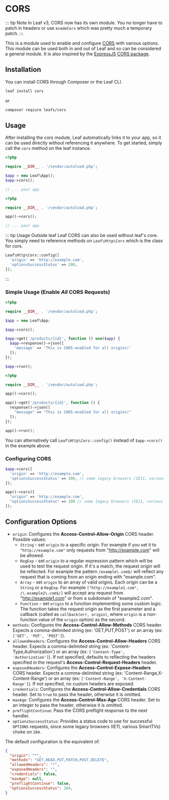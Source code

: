 <!-- markdownlint-disable no-inline-html -->
# CORS

::: tip Note
In Leaf v3, CORS now has its own module. You no longer have to patch in headers or use `evadeCors` which was pretty much a temporary patch.
:::

This is a module used to enable and configure [CORS](http://en.wikipedia.org/wiki/Cross-origin_resource_sharing) with various options. This module can be used both in and out of Leaf and so can be considered a general module. It is also inspired by the [ExpressJS](https://github.com/expressjs/express) [CORS package](https://github.com/expressjs/cors).

## Installation

You can install CORS through Composer or the Leaf CLI.

```sh
leaf install cors
```

or

```sh
composer reqiure leafs/cors
```

## Usage

After installing the cors module, Leaf automatically links it to your app, so it can be used directly without referencing it anywhere. To get started, simply call the `cors` method on the leaf instance.

<div class="class-mode">

```php
<?php

require __DIR__ . '/vendor/autoload.php';

$app = new Leaf\App();
$app->cors();

// ... your app
```

</div>
<div class="functional-mode">

```php
<?php

require __DIR__ . '/vendor/autoload.php';

app()->cors();

// ... your app
```

</div>

::: tip Usage Outside leaf
Leaf CORS can also be used without leaf's core. You simply need to reference methods on `Leaf\Http\Cors` which is the class for cors.

```php
Leaf\Http\Cors::config([
  'origin' => 'http://example.com',
  'optionsSuccessStatus' => 200,
]);
```

:::

### Simple Usage (Enable *All* CORS Requests)

<div class="class-mode">

```php
<?php

require __DIR__ . '/vendor/autoload.php';

$app = new Leaf\App;

$app->cors();

$app->get('/products/{id}', function () use($app) {
  $app->response()->json([
    'message' => 'This is CORS-enabled for all origins!'
  ]);
});

$app->run();
```

</div>
<div class="functional-mode">

```php
<?php

require __DIR__ . '/vendor/autoload.php';

app()->cors();

app()->get('/products/{id}', function () {
  response()->json([
    "message" => "This is CORS-enabled for all origins!"
  ]);
});

app()->run();
```

</div>

You can alternatively call `Leaf\Http\Cors::config()` instead of `$app->cors()` in the example above.

### Configuring CORS

<div class="class-mode">

```php
$app->cors([
  'origin' => 'http://example.com',
  'optionsSuccessStatus' => 200, // some legacy browsers (IE11, various SmartTVs) choke on 204
]);
```

</div>
<div class="functional-mode">

```php
app()->cors([
  "origin" => 'http://example.com',
  "optionsSuccessStatus" => 200 // some legacy browsers (IE11, various SmartTVs) choke on 204
]);
```

</div>

## Configuration Options

* `origin`: Configures the **Access-Control-Allow-Origin** CORS header. Possible values:
  * `String` - set `origin` to a specific origin. For example if you set it to `"http://example.com"` only requests from "http://example.com" will be allowed.
  * `RegExp` - set `origin` to a regular expression pattern which will be used to test the request origin. If it's a match, the request origin will be reflected. For example the pattern `/example\.com$/` will reflect any request that is coming from an origin ending with "example.com".
  * `Array` - set `origin` to an array of valid origins. Each origin can be a `String` or a `RegExp`. For example `["http://example1.com", /\.example2\.com$/]` will accept any request from "http://example1.com" or from a subdomain of "example2.com".
  * `Function` - set `origin` to a function implementing some custom logic. The function takes the request origin as the first parameter and a callback (called as `callback(err, origin)`, where `origin` is a non-function value of the `origin` option) as the second.
* `methods`: Configures the **Access-Control-Allow-Methods** CORS header. Expects a comma-delimited string (ex: 'GET,PUT,POST') or an array (ex: `['GET', 'PUT', 'POST']`).
* `allowedHeaders`: Configures the **Access-Control-Allow-Headers** CORS header. Expects a comma-delimited string (ex: 'Content-Type,Authorization') or an array (ex: `['Content-Type', 'Authorization']`). If not specified, defaults to reflecting the headers specified in the request's **Access-Control-Request-Headers** header.
* `exposedHeaders`: Configures the **Access-Control-Expose-Headers** CORS header. Expects a comma-delimited string (ex: 'Content-Range,X-Content-Range') or an array (ex: `['Content-Range', 'X-Content-Range']`). If not specified, no custom headers are exposed.
* `credentials`: Configures the **Access-Control-Allow-Credentials** CORS header. Set to `true` to pass the header, otherwise it is omitted.
* `maxAge`: Configures the **Access-Control-Max-Age** CORS header. Set to an integer to pass the header, otherwise it is omitted.
* `preflightContinue`: Pass the CORS preflight response to the next handler.
* `optionsSuccessStatus`: Provides a status code to use for successful `OPTIONS` requests, since some legacy browsers (IE11, various SmartTVs) choke on `204`.

The default configuration is the equivalent of:

```json
{
  "origin": "*",
  "methods": "GET,HEAD,PUT,PATCH,POST,DELETE",
  "allowedHeaders": "*",
  "exposedHeaders": "",
  "credentials": false,
  "maxAge": null,
  "preflightContinue": false,
  "optionsSuccessStatus": 204,
}
```
